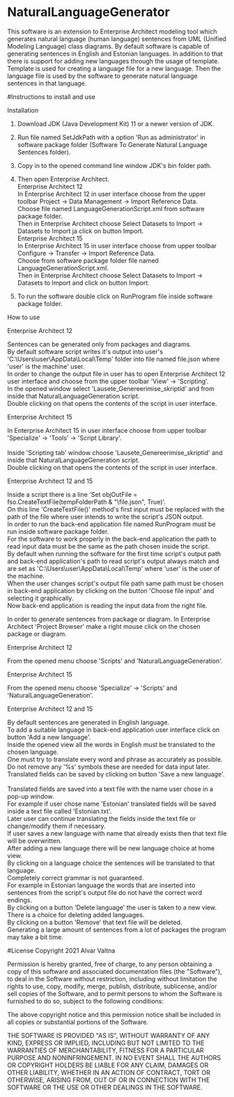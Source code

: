# NaturalLanguageGenerator 

This software is an extension to Enterprise Architect modeling tool which generates natural language (human language) sentences from UML (Unified Modeling Language) class diagrams. 
By default software is capable of generating sentences in English and Estonian languages. 
In addition to that there is support for adding new languages through the usage of template. 
Template is used for creating a language file for a new language. 
Then the language file is used by the software to generate natural language sentences in that language.

#Instructions to install and use

Installation

1.	Download JDK (Java Development Kit) 11 or a newer version of JDK.
2.	Run file named SetJdkPath with a option 'Run as administrator' in software package folder (Software To Generate Natural Language Sentences folder).
3.	Copy in to the opened command line window JDK's bin folder path.
4.	Then open Enterprise Architect.   
Enterprise Architect 12 <br />
In Enterprise Architect 12 in user interface choose from the upper toolbar Project -> Data Management -> Import Reference Data. <br /> 
Choose file named LanguageGenerationScript.xml from software package folder. <br /> 
Then in Enterprise Architect choose Select Datasets to Import -> Datasets to Import ja click on button Import. <br /> 
Enterprise Architect 15 <br />
In Enterprise Architect 15 in user interface choose from upper toolbar Configure -> Transfer -> Import Reference Data. <br /> 
Choose from software package folder file named LanguageGenerationScript.xml. <br /> 
Then in Enterprise Architect choose Select Datasets to Import -> Datasets to Import and click on button Import. <br /> 

5. To run the software double click on RunProgram file inside software package folder. <br /> 

How to use

Enterprise Architect 12 <br /> 

Sentences can be generated only from packages and diagrams. <br /> 
By default software script writes it's output into user's 'C:\Users\user\AppData\Local\Temp' folder into file named file.json where 'user' is the machine' user. <br /> 
In order to change the output file in user has to open Enterprise Architect 12 user interface and choose from the upper toolbar 'View' -> 'Scripting'. <br /> 
In the opened window select 'Lausete_Genereerimise_skriptid' and from inside that NaturalLanguageGeneration script. <br /> 
Double clicking on that opens the contents of the script in user interface. <br /> 
 
Enterprise Architect 15 <br /> 

In Enterprise Architect 15 in user interface choose from upper toolbar 'Specialize' -> 'Tools' -> 'Script Library'. <br />  
Inside 'Scripting tab' window choose 'Lausete_Genereerimise_skriptid' and inside that NaturalLanguageGeneration script. <br /> 
Double clicking on that opens the contents of the script in user interface. <br /> 

Enterprise Architect 12 and 15 <br />

Inside a script there is a line
'Set objOutFile = fso.CreateTextFile(tempFolderPath & "\file.json", True)'. <br /> 
On this line 'CreateTextFile()' method's first input must be replaced with the path of the file where user intends to write the script's JSON output. <br /> 
In order to run the back-end application file named RunProgram must be run inside software package folder. <br /> 
For the software to work properly in the back-end application the path to read input data must be the same as the path chosen inside the script. <br /> 
By default when running the software for the first time script's output path and back-end application's path to read script's output always match and are set as 'C:\Users\user\AppData\Local\Temp' where 'user' is the user of the machine. <br /> 
When the user changes script's output file path same path must be chosen in back-end application by clicking on the button 'Choose file input' and selecting it graphically. <br /> 
Now back-end application is reading the input data from the right file. <br /> 

In order to generate sentences from package or diagram. In Enterprise Architect 'Project Browser' make a right mouse click on the chosen package or diagram. <br /> 

Enterprise Architect 12 <br />

From the opened menu choose 'Scripts' and 'NaturalLanguageGeneration'. <br /> 

Enterprise Architect 15 <br />

From the opened menu choose 'Specialize' -> 'Scripts' and 'NaturalLanguageGeneration'. <br /> 

Enterprise Architect 12 and 15 <br />

By default sentences are generated in English language. <br/> 
To add a suitable language in back-end application user interface click on button 'Add a new language'. <br/> 
Inside the opened view all the words in English must be translated to the chosen language. <br/> 
One must try to translate every word and phrase as accurately as possible. <br/> 
Do not remove any '%s' symbols these are needed for data input later. <br/> 
Translated fields can be saved by clicking on button 'Save a new language'. <br/>  
Translated fields are saved into a text file with the name user chose in a pop-up window. <br/> 
For example if user chose name 'Estonian' translated fields will be saved inside a text file called 'Estonian.txt'. <br/> 
Later user can continue translating the fields inside the text file or change/modify them if necessary. <br/> 
If user saves a new language with name that already exists then that text file will be overwritten. <br/> 
After adding a new language there will be new language choice at home view. <br/> 
By clicking on a language choice the sentences will be translated to that language. <br/> 
Completely correct grammar is not guaranteed. <br/> 
For example in Estonian language the words that are inserted into sentences from the script's output file do not have the correct word endings. <br/> 
By clicking on a button 'Delete language' the user is taken to a new view. <br/> 
There is a choice for deleting added languages. <br/> 
By clicking on a button 'Remove' that text file will be deleted. <br/> 
Generating a large amount of sentences from a lot of packages the program may take a bit time. <br/> 
 

#License
Copyright 2021 Alvar Valtna

Permission is hereby granted, free of charge, to any person obtaining a copy of this software and associated documentation files (the "Software"), to deal in the Software without restriction, including without limitation the rights to use, copy, modify, merge, publish, distribute, sublicense, and/or sell copies of the Software, and to permit persons to whom the Software is furnished to do so, subject to the following conditions:

The above copyright notice and this permission notice shall be included in all copies or substantial portions of the Software.

THE SOFTWARE IS PROVIDED "AS IS", WITHOUT WARRANTY OF ANY KIND, EXPRESS OR IMPLIED, INCLUDING BUT NOT LIMITED TO THE WARRANTIES OF MERCHANTABILITY, FITNESS FOR A PARTICULAR PURPOSE AND NONINFRINGEMENT. IN NO EVENT SHALL THE AUTHORS OR COPYRIGHT HOLDERS BE LIABLE FOR ANY CLAIM, DAMAGES OR OTHER LIABILITY, WHETHER IN AN ACTION OF CONTRACT, TORT OR OTHERWISE, ARISING FROM, OUT OF OR IN CONNECTION WITH THE SOFTWARE OR THE USE OR OTHER DEALINGS IN THE SOFTWARE.

